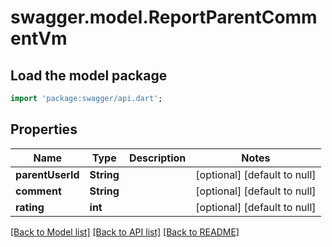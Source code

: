 # swagger.model.ReportParentCommentVm

## Load the model package
```dart
import 'package:swagger/api.dart';
```

## Properties
Name | Type | Description | Notes
------------ | ------------- | ------------- | -------------
**parentUserId** | **String** |  | [optional] [default to null]
**comment** | **String** |  | [optional] [default to null]
**rating** | **int** |  | [optional] [default to null]

[[Back to Model list]](../README.md#documentation-for-models) [[Back to API list]](../README.md#documentation-for-api-endpoints) [[Back to README]](../README.md)



